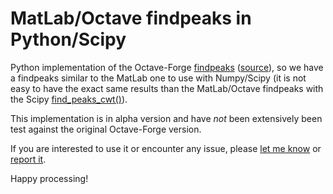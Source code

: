 # MatLab/Octave findpeaks in Python/Scipy

Python implementation of the Octave-Forge [findpeaks](http://octave.sourceforge.net/signal/function/findpeaks.html) ([source](http://sourceforge.net/p/octave/signal/ci/eacfdb0962e8321ac29b677afc06683b616e83da/tree/inst/findpeaks.m)), so we have a findpeaks similar to the MatLab one to use with Numpy/Scipy (it is not easy to have the exact same results than the MatLab/Octave findpeaks with the Scipy [find_peaks_cwt()](http://docs.scipy.org/doc/scipy/reference/generated/scipy.signal.find_peaks_cwt.html)).

This implementation is in alpha version and have *not* been extensively been test against the original Octave-Forge version.

If you are interested to use it or encounter any issue, please [let me know](mailto:yoan@ytotech.com) or [report it](https://github.com/MonsieurV/py-findpeaks/issues/new).

Happy processing!